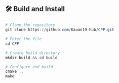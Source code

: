 **<h2>🛠️ Build and Install</h2>**

###

```powershell
# Clone the repository
git clone https://github.com/Kauan19-hub/CPP.git

# Enter the file
cd CPP

# Create build directory
mkdir build && cd build

# Configure and build
cmake ..
make
```
